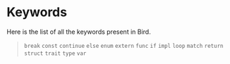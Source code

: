# Keywords

Here is the list of all the keywords present in Bird.

> `break`
> `const`
> `continue`
> `else`
> `enum`
> `extern`
> `func`
> `if`
> `impl`
> `loop`
> `match`
> `return`
> `struct`
> `trait`
> `type`
> `var`
